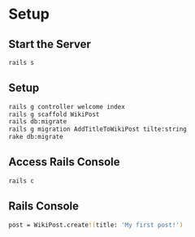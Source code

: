 # Setup

## Start the Server

```bash
rails s
```

## Setup

```bash
rails g controller welcome index
rails g scaffold WikiPost
rails db:migrate
rails g migration AddTitleToWikiPost tilte:string
rake db:migrate
```

## Access Rails Console

```bash
rails c
```

## Rails Console

```bash
post = WikiPost.create!(title: 'My first post!')
```
